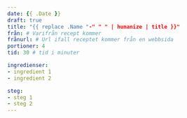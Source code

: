 ```yaml
---
date: {{ .Date }}
draft: true
title: "{{ replace .Name "-" " " | humanize | title }}"
från: # Varifrån recept kommer
frånurl: # Url ifall receptet kommer från en webbsida
portioner: 4
tid: 30 # tid i minuter

ingredienser:
- ingredient 1
- ingredient 2

steg:
- steg 1
- steg 2
---
```

